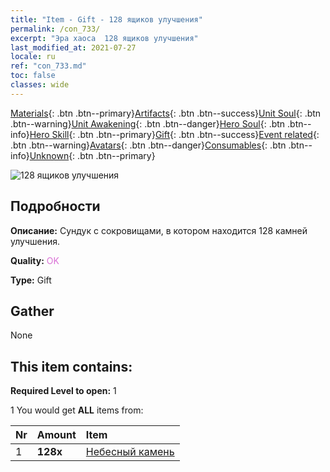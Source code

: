 ```yaml
---
title: "Item - Gift - 128 ящиков улучшения"
permalink: /con_733/
excerpt: "Эра хаоса  128 ящиков улучшения"
last_modified_at: 2021-07-27
locale: ru
ref: "con_733.md"
toc: false
classes: wide
---
```

 [Materials](/ItemsRU/){: .btn .btn--primary}[Artifacts](/ItemsRU/Artifacts/){: .btn .btn--success}[Unit Soul](/ItemsRU/UnitSoul/){: .btn .btn--warning}[Unit Awakening](/ItemsRU/UnitAwakening/){: .btn .btn--danger}[Hero Soul](/ItemsRU/HeroSoul/){: .btn .btn--info}[Hero Skill](/ItemsRU/HeroSkill/){: .btn .btn--primary}[Gift](/ItemsRU/Gift/){: .btn .btn--success}[Event related](/ItemsRU/Events/){: .btn .btn--warning}[Avatars](/ItemsRU/Avatars/){: .btn .btn--danger}[Consumables](/ItemsRU/Consumables/){: .btn .btn--info}[Unknown](/ItemsRU/Unknown/){: .btn .btn--primary}

 ![128 ящиков улучшения](/images/t/i_tool_30263.png)

## Подробности
 **Описание:** Сундук с сокровищами, в котором находится 128 камней улучшения.

 **Quality:** <span style="color: #DA70D6">OK</span>

 **Type:** Gift

## Gather

  None

## This item contains:

 **Required Level to open:** 1

 1 You would get **ALL** items  from:

  | Nr | Amount |     Item    |
  |:---|:-------|:------------|
  | 1 |  **128x** | [Небесный камень](/ItemsRU/art_188/) |  | 
